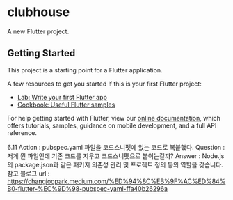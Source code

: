 # clubhouse

A new Flutter project.

## Getting Started

This project is a starting point for a Flutter application.

A few resources to get you started if this is your first Flutter project:

- [Lab: Write your first Flutter app](https://flutter.dev/docs/get-started/codelab)
- [Cookbook: Useful Flutter samples](https://flutter.dev/docs/cookbook)

For help getting started with Flutter, view our
[online documentation](https://flutter.dev/docs), which offers tutorials,
samples, guidance on mobile development, and a full API reference.


6.11
Action : pubspec.yaml 파일을 코드스니펫에 있는 코드로 복붙했다.
Question : 저게 뭔 파일인데 기존 코드를 지우고 코드스니펫으로 붙이는걸까?
Answer : Node.js의 package.json과 같은 패키지 의존성 관리 및 프로젝트 정의 등의 역할을 갖습니다.
참고 블로그 url : https://changjoopark.medium.com/%ED%94%8C%EB%9F%AC%ED%84%B0-flutter-%EC%9D%98-pubspec-yaml-ffa40b26296a
